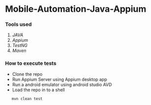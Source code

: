 # Mobile-Automation-Java-Appium

### Tools used

1. _JAVA_
2. _Appium_
3. _TestNG_
4. _Maven_


### How to execute tests
- Clone the repo 
- Run Appium Server using Appium desktop app
- Run a android emulator using android studio AVD
- Load the repo in to a shell
```sh
   mvn clean test
   ```
